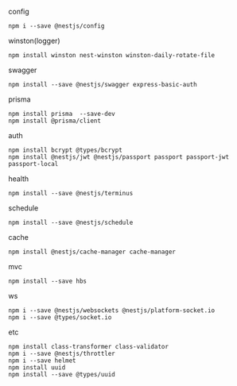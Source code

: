 config
```
npm i --save @nestjs/config
```

winston(logger)
```
npm install winston nest-winston winston-daily-rotate-file
```

swagger
```
npm install --save @nestjs/swagger express-basic-auth
```

prisma
```
npm install prisma  --save-dev
npm install @prisma/client
```

auth
```
npm install bcrypt @types/bcrypt
npm install @nestjs/jwt @nestjs/passport passport passport-jwt passport-local
```

health
```
npm install --save @nestjs/terminus
```

schedule
```
npm install --save @nestjs/schedule
```

cache
```
npm install @nestjs/cache-manager cache-manager
```

mvc
```
npm install --save hbs
```

ws
```
npm i --save @nestjs/websockets @nestjs/platform-socket.io
npm i --save @types/socket.io
```

etc
```
npm install class-transformer class-validator
npm i --save @nestjs/throttler
npm i --save helmet
npm install uuid
npm install --save @types/uuid
```
